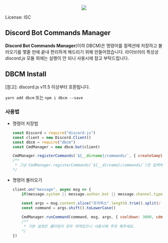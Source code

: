 <div><center><a href="https://nodei.co/npm/dbcm"><img src="https://nodei.co/npm-dl/dbcm.png"></a></div>

License: ISC

## Discord Bot Commands Manager
**Discord Bot Commands Manager**(이하 DBCM)은 명령어를 컬렉션에 저장하고 불러오기를 몇줄 만에 끝내 편리하게 해드리기 위해 만들어졌습니다.
라이브러리 특성상 *discord.js* 모듈 외에는 실행이 안 되니 사용시에 참고 부탁드립니다.


## DBCM Install
[참고]: discord.js v11.5 이상부터 호환됩니다.

`yarn add dbcm`
또는
`npm i dbcm --save`


### 사용법

- 명령어 저장법
  ```js
  const Discord = require("discord.js")
  const client = new Discord.Client()
  const dbcm = require("dbcm")
  const CmdManager = new dbcm.bot(client)

  CmdManager.registerCommands(`${__dirname}/commands/`, { createSample: true, jsFilter: true }) //명령어 등록
  /** 
   * 그냥 CmdManager.registerCommands(`${__dirname}/commands/`)만 입력하시면 위의 설정들이 모두 기본 설정인 true로 진행됩니다
  */
  ```

- 명령어 불러오기
  ```js
  client.on("message", async msg => {
      if(message.system || message.author.bot || message.channel.type === "dm" || !message.content.startsWith("프리픽스")) return

      const args = msg.content.slice("프리픽스".length).trim().split(/ +/g)
      const command = args.shift().toLowerCase()
      
      CmdManager.runCommand(command, msg, args, { cooldown: 3000, cdmsg: `${msg.author} 님은 현재 쿨타임 중입니다.` })
      /**
       * 기본 설정은 쿨타임이 모두 꺼져있으니 사용시에 주의 해주세요.
      */
  })
  ```
